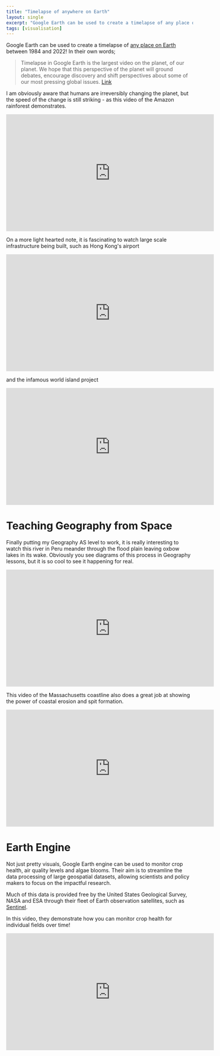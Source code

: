 ```yaml
---
title: "Timelapse of anywhere on Earth"
layout: single
excerpt: "Google Earth can be used to create a timelapse of any place on Earth between 1984 and 2022!"
tags: [visualisation]
---
```


Google Earth can be used to create a timelapse of [any place on Earth](https://developers.google.com/earth-engine/timelapse/videos) between 1984 and 2022! In their own words;

> Timelapse in Google Earth is the largest video on the planet, of our planet. We hope that this perspective of the planet will ground debates, encourage discovery and shift perspectives about some of our most pressing global issues. [Link](https://blog.google/products/earth/timelapse-in-google-earth/)

I am obviously aware that humans are irreversibly changing the planet, but the speed of the change is still striking - as this video of the Amazon rainforest demonstrates.

<iframe width="560" height="315" src="https://www.youtube.com/embed/coV_lDQCV8I?si=8DBwYTHCetz35XLl" title="YouTube video player" frameborder="0" allow="accelerometer; autoplay; clipboard-write; encrypted-media; gyroscope; picture-in-picture; web-share" referrerpolicy="strict-origin-when-cross-origin" allowfullscreen></iframe>

On a more light hearted note, it is fascinating to watch large scale infrastructure being built, such as Hong Kong's airport

<iframe width="560" height="315" src="https://www.youtube.com/embed/eGzyhxzIuG8?si=7uIUosnJMc15rcZ7" title="YouTube video player" frameborder="0" allow="accelerometer; autoplay; clipboard-write; encrypted-media; gyroscope; picture-in-picture; web-share" referrerpolicy="strict-origin-when-cross-origin" allowfullscreen></iframe>

and the infamous world island project

<iframe width="560" height="315" src="https://www.youtube.com/embed/R3ah6NJdygo?si=ijNJNVP9T3DQfwFf" title="YouTube video player" frameborder="0" allow="accelerometer; autoplay; clipboard-write; encrypted-media; gyroscope; picture-in-picture; web-share" referrerpolicy="strict-origin-when-cross-origin" allowfullscreen></iframe>

# Teaching Geography from Space

Finally putting my Geography AS level to work, it is really interesting to watch this river in Peru meander through the flood plain leaving oxbow lakes in its wake. Obviously you see diagrams of this process in Geography lessons, but it is so cool to see it happening for real.

<iframe width="560" height="315" src="https://www.youtube.com/embed/p9TeHTDUncY?si=5M9gdGuCENllDAbv" title="YouTube video player" frameborder="0" allow="accelerometer; autoplay; clipboard-write; encrypted-media; gyroscope; picture-in-picture; web-share" referrerpolicy="strict-origin-when-cross-origin" allowfullscreen></iframe>

This video of the Massachusetts coastline also does a great job at showing the power of coastal erosion and spit formation.
<iframe width="560" height="315" src="https://www.youtube.com/embed/Q3xEvHkreWk?si=ek6CW7iSyELI1v3y" title="YouTube video player" frameborder="0" allow="accelerometer; autoplay; clipboard-write; encrypted-media; gyroscope; picture-in-picture; web-share" referrerpolicy="strict-origin-when-cross-origin" allowfullscreen></iframe>

# Earth Engine

Not just pretty visuals, Google Earth engine can be used to monitor crop health, air quality levels and algae blooms. Their aim is to streamline the data processing of large geospatial datasets, allowing scientists and policy makers to focus on the impactful research.

Much of this data is provided free by the United States Geological Survey, NASA and ESA through their fleet of Earth observation satellites, such as [Sentinel](https://sentinel.esa.int/web/sentinel/missions/sentinel-2).

In this video, they demonstrate how you can monitor crop health for individual fields over time!

<iframe width="560" height="315" src="https://www.youtube.com/embed/-Q9k_CL7xLM?si=u4TgxhdDVEMIBTDA" title="YouTube video player" frameborder="0" allow="accelerometer; autoplay; clipboard-write; encrypted-media; gyroscope; picture-in-picture; web-share" referrerpolicy="strict-origin-when-cross-origin" allowfullscreen></iframe>
